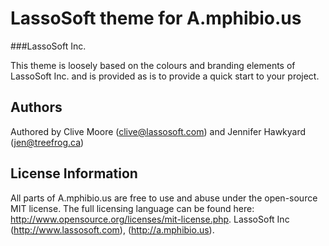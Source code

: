 LassoSoft theme for A.mphibio.us
===============================================

###LassoSoft Inc.

This theme is loosely based on the colours and branding elements of LassoSoft Inc. and is provided as is to provide a quick start to your project.

## Authors

Authored by Clive Moore (clive@lassosoft.com) and Jennifer Hawkyard (jen@treefrog.ca) 

## License Information

All parts of A.mphibio.us are free to use and abuse under the open-source MIT license. The full licensing language can be found here: http://www.opensource.org/licenses/mit-license.php.
LassoSoft Inc (http://www.lassosoft.com), (http://a.mphibio.us).